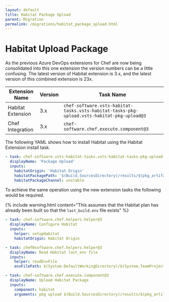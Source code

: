 ```yaml
---
layout: default
title: Habitat Package Upload
parent: Migration
permalink: /migrations/habitat_package_upload.html
---
```


# Habitat Upload Package

As the previous Azure DevOps extensions for Chef are now being consolidated into this one extension the version numbers can be a little confusing. The latest version of Habitat extension is 3.x, and the latest version of this combined extension is 23x.

| Extension Name | Version | Task Name |
|---|---|---|
| Habitat Extension | 3.x | `chef-software.vsts-habitat-tasks.vsts-habitat-tasks-pkg-upload.vsts-habitat-pkg-upload@3` |
| Chef Integration | 3.x | `chef-software.chef.execute.component@3` | 

The following YAML shows how to install Habitat using the Habitat Extension install task.

```yaml
- task: chef-software.vsts-habitat-tasks.vsts-habitat-tasks-pkg-upload.vsts-habitat-pkg-upload@3
  displayName: 'Package Upload'
  inputs:
    habitatOrigin: 'Habitat Origin'
    habitatPackagePath: '$(Build.SourcesDirectory)/results/$(pkg_artifact)'
    habitatPackageChannel: unstable
```

To achieve the same operation using the new extension tasks the following would be required.

{% include warning.html content="This assumes that the Habitat plan has already been built so that the `last_build.env` file exists" %}

```yaml
- task: chef-software.chef.helpers.helper@3
  displayName: Configure Habitat
  inputs: 
    helper: setupHabitat
    habitatOrigin: Habitat Origin

- task: chef0software.chef.helpers.helper@3
  displayName: Read Habitat last_env file
  inputs:
    helper: readEnvFile
    envFilePath: $(System.DefaultWorkingDirectory)/$(System.TeamProject)-CI/drop/last_build.env

- task: chef-software.chef.execute.component@3
  displayName: Upload Habitat Package
  inputs:
    component: habitat
    arguments: pkg upload $(Build.SourcesDirectory)/results/$(pkg_artifact) --channel unstable
```